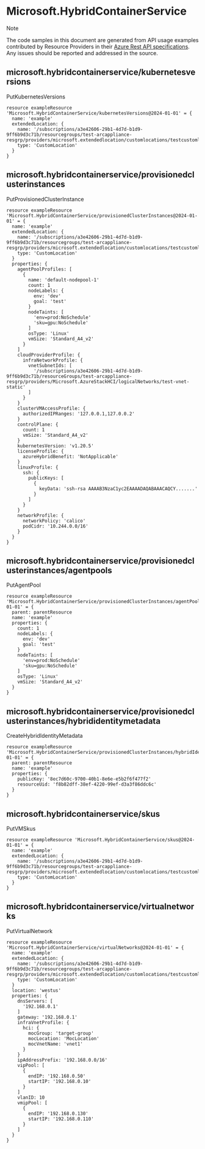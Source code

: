 # Microsoft.HybridContainerService
  
> [!NOTE]
> The code samples in this document are generated from API usage examples contributed by Resource Providers in their [Azure Rest API specifications](https://github.com/Azure/azure-rest-api-specs). Any issues should be reported and addressed in the source.


## microsoft.hybridcontainerservice/kubernetesversions

PutKubernetesVersions
```bicep
resource exampleResource 'Microsoft.HybridContainerService/kubernetesVersions@2024-01-01' = {
  name: 'example'
  extendedLocation: {
    name: '/subscriptions/a3e42606-29b1-4d7d-b1d9-9ff6b9d3c71b/resourcegroups/test-arcappliance-resgrp/providers/microsoft.extendedlocation/customlocations/testcustomlocation'
    type: 'CustomLocation'
  }
}
```

## microsoft.hybridcontainerservice/provisionedclusterinstances

PutProvisionedClusterInstance
```bicep
resource exampleResource 'Microsoft.HybridContainerService/provisionedClusterInstances@2024-01-01' = {
  name: 'example'
  extendedLocation: {
    name: '/subscriptions/a3e42606-29b1-4d7d-b1d9-9ff6b9d3c71b/resourcegroups/test-arcappliance-resgrp/providers/microsoft.extendedlocation/customlocations/testcustomlocation'
    type: 'CustomLocation'
  }
  properties: {
    agentPoolProfiles: [
      {
        name: 'default-nodepool-1'
        count: 1
        nodeLabels: {
          env: 'dev'
          goal: 'test'
        }
        nodeTaints: [
          'env=prod:NoSchedule'
          'sku=gpu:NoSchedule'
        ]
        osType: 'Linux'
        vmSize: 'Standard_A4_v2'
      }
    ]
    cloudProviderProfile: {
      infraNetworkProfile: {
        vnetSubnetIds: [
          '/subscriptions/a3e42606-29b1-4d7d-b1d9-9ff6b9d3c71b/resourceGroups/test-arcappliance-resgrp/providers/Microsoft.AzureStackHCI/logicalNetworks/test-vnet-static'
        ]
      }
    }
    clusterVMAccessProfile: {
      authorizedIPRanges: '127.0.0.1,127.0.0.2'
    }
    controlPlane: {
      count: 1
      vmSize: 'Standard_A4_v2'
    }
    kubernetesVersion: 'v1.20.5'
    licenseProfile: {
      azureHybridBenefit: 'NotApplicable'
    }
    linuxProfile: {
      ssh: {
        publicKeys: [
          {
            keyData: 'ssh-rsa AAAAB3NzaC1yc2EAAAADAQABAAACAQCY.......'
          }
        ]
      }
    }
    networkProfile: {
      networkPolicy: 'calico'
      podCidr: '10.244.0.0/16'
    }
  }
}
```

## microsoft.hybridcontainerservice/provisionedclusterinstances/agentpools

PutAgentPool
```bicep
resource exampleResource 'Microsoft.HybridContainerService/provisionedClusterInstances/agentPools@2024-01-01' = {
  parent: parentResource 
  name: 'example'
  properties: {
    count: 1
    nodeLabels: {
      env: 'dev'
      goal: 'test'
    }
    nodeTaints: [
      'env=prod:NoSchedule'
      'sku=gpu:NoSchedule'
    ]
    osType: 'Linux'
    vmSize: 'Standard_A4_v2'
  }
}
```

## microsoft.hybridcontainerservice/provisionedclusterinstances/hybrididentitymetadata

CreateHybridIdentityMetadata
```bicep
resource exampleResource 'Microsoft.HybridContainerService/provisionedClusterInstances/hybridIdentityMetadata@2024-01-01' = {
  parent: parentResource 
  name: 'example'
  properties: {
    publicKey: '8ec7d60c-9700-40b1-8e6e-e5b2f6f477f2'
    resourceUid: 'f8b82dff-38ef-4220-99ef-d3a3f86ddc6c'
  }
}
```

## microsoft.hybridcontainerservice/skus

PutVMSkus
```bicep
resource exampleResource 'Microsoft.HybridContainerService/skus@2024-01-01' = {
  name: 'example'
  extendedLocation: {
    name: '/subscriptions/a3e42606-29b1-4d7d-b1d9-9ff6b9d3c71b/resourcegroups/test-arcappliance-resgrp/providers/microsoft.extendedlocation/customlocations/testcustomlocation'
    type: 'CustomLocation'
  }
}
```

## microsoft.hybridcontainerservice/virtualnetworks

PutVirtualNetwork
```bicep
resource exampleResource 'Microsoft.HybridContainerService/virtualNetworks@2024-01-01' = {
  name: 'example'
  extendedLocation: {
    name: '/subscriptions/a3e42606-29b1-4d7d-b1d9-9ff6b9d3c71b/resourcegroups/test-arcappliance-resgrp/providers/microsoft.extendedlocation/customlocations/testcustomlocation'
    type: 'CustomLocation'
  }
  location: 'westus'
  properties: {
    dnsServers: [
      '192.168.0.1'
    ]
    gateway: '192.168.0.1'
    infraVnetProfile: {
      hci: {
        mocGroup: 'target-group'
        mocLocation: 'MocLocation'
        mocVnetName: 'vnet1'
      }
    }
    ipAddressPrefix: '192.168.0.0/16'
    vipPool: [
      {
        endIP: '192.168.0.50'
        startIP: '192.168.0.10'
      }
    ]
    vlanID: 10
    vmipPool: [
      {
        endIP: '192.168.0.130'
        startIP: '192.168.0.110'
      }
    ]
  }
}
```
